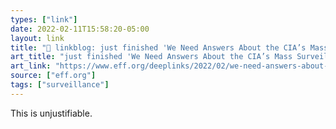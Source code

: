 ```yaml
---
types: ["link"]
date: 2022-02-11T15:58:20-05:00
layout: link
title: "🔗 linkblog: just finished 'We Need Answers About the CIA’s Mass Surveillance | Electronic Frontier Foundation'"
art_title: "just finished 'We Need Answers About the CIA’s Mass Surveillance | Electronic Frontier Foundation"
art_link: "https://www.eff.org/deeplinks/2022/02/we-need-answers-about-cias-mass-surveillance"
source: ["eff.org"]
tags: ["surveillance"]
---
```

This is unjustifiable.

